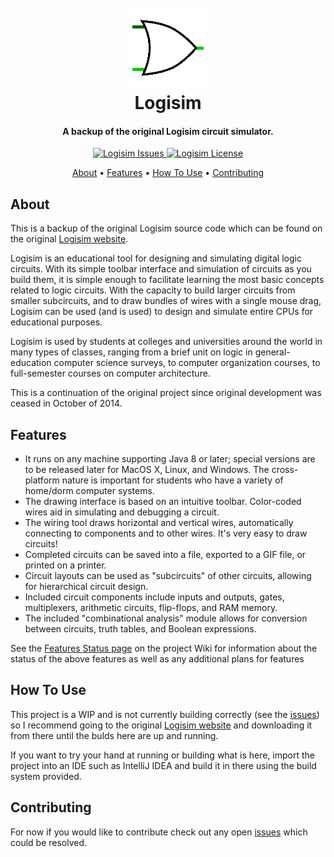 <!-- HEADER -->
<h1 align="center">
  <br>
    <a href=""><img src="src/main/resources/logisim/img/logisim-icon-128.png" alt="Logisim Icon"></a>
  <br>
    Logisim
  <br>
</h1>

<h4 align="center">A backup of the original Logisim circuit simulator.</h4>


<!-- SHIELDS -->
<p align="center">
    <!-- Issues -->    
    <a href="https://img.shields.io/github/issues/dadler64/Logisim">
        <img src="https://img.shields.io/github/issues/dadler64/Logisim.svg"
            alt="Logisim Issues">
    </a>
    <!-- License -->
    <a href="https://img.shields.io/github/license/dadler64/Logisim">
        <img src="https://img.shields.io/github/license/dadler64/Logisim.svg"
            alt="Logisim License">
    </a>
    <!-- Codacy Grade -->
    
</p>

<!-- LINKS -->
<p align="center">
  <a href="#about">About</a> •
  <a href="#features">Features</a> •
  <a href="#how-to-use">How To Use</a> •
  <a href="#contributing">Contributing</a>
</p>

<!-- SCREENSHOT -->
<!-- <h4 align="center">
  <br>
    <a href=""><img src="src/main/resources/github/screenshot_v273.png" alt="Logisim Screenshot"></a>
  <br>
    Screenshot of Logisim v2.7.3 running on Windows
  <br>
</h4> -->

## About

This is a backup of the original Logisim source code which can be found on the original [Logisim website](http://www.cburch.com/logisim/).

Logisim is an educational tool for designing and simulating digital logic circuits. With its simple toolbar interface and simulation of circuits as you build them, it is simple enough to facilitate learning the most basic concepts related to logic circuits. With the capacity to build larger circuits from smaller subcircuits, and to draw bundles of wires with a single mouse drag, Logisim can be used (and is used) to design and simulate entire CPUs for educational purposes.

Logisim is used by students at colleges and universities around the world in many types of classes, ranging from a brief unit on logic in general-education computer science surveys, to computer organization courses, to full-semester courses on computer architecture.

This is a continuation of the original project since original development was ceased in October of 2014.

## Features

  * It runs on any machine supporting Java 8 or later; special versions are to be released later for MacOS X, Linux, and Windows. The cross-platform nature is important for students who have a variety of home/dorm computer systems.
  * The drawing interface is based on an intuitive toolbar. Color-coded wires aid in simulating and debugging a circuit.
  * The wiring tool draws horizontal and vertical wires, automatically connecting to components and to other wires. It's very easy to draw circuits!
  * Completed circuits can be saved into a file, exported to a GIF file, or printed on a printer.
  * Circuit layouts can be used as "subcircuits" of other circuits, allowing for hierarchical circuit design.
  * Included circuit components include inputs and outputs, gates, multiplexers, arithmetic circuits, flip-flops, and RAM memory.
  * The included "combinational analysis" module allows for conversion between circuits, truth tables, and Boolean expressions.
  
  See the [Features Status page]() on the project Wiki for information about the status of the above features as well as any additional plans for features

## How To Use
  This project is a WIP and is not currently building correctly (see the [issues](https://github.com/dadler64/Logisim/issues)) so I recommend going to the original [Logisim website](http://www.cburch.com/logisim/) and downloading it from there until the bulds here are up and running.
  
  If you want to try your hand at running or building what is here, import the project into an IDE such as IntelliJ IDEA and build it in there using the build system provided. 

## Contributing

  For now if you would like to contribute check out any open [issues](https://github.com/dadler64/Logisim/issues) which could be resolved.
